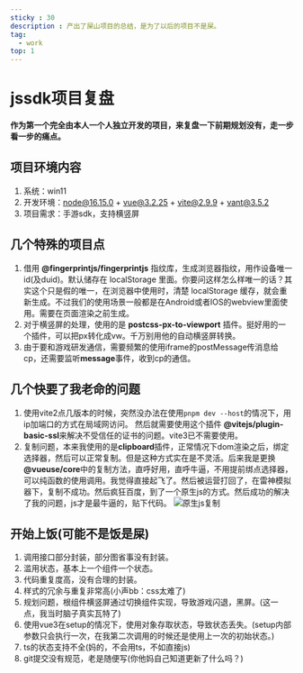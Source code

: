```yaml
---
sticky : 30
description : 产出了屎山项目的总结，是为了以后的项目不是屎。
tag:
  - work
top: 1
---
```


# jssdk项目复盘

**作为第一个完全由本人一个人独立开发的项目，来复盘一下前期规划没有，走一步看一步的痛点。**

## 项目环境内容

1. 系统：win11
2. 开发环境：node@16.15.0 + vue@3.2.25 + vite@2.9.9 + vant@3.5.2
3. 项目需求：手游sdk，支持横竖屏

## 几个特殊的项目点

1. 借用 **@fingerprintjs/fingerprintjs** 指纹库，生成浏览器指纹，用作设备唯一id(及duid)。默认储存在 localStorage 里面。你要问这样怎么样唯一的话？其实这个只是假的唯一，在浏览器中使用时，清楚 localStorage 缓存，就会重新生成。不过我们的使用场景一般都是在Android或者IOS的webview里面使用。需要在页面渲染之前生成。
2. 对于横竖屏的处理，使用的是 **postcss-px-to-viewport** 插件。挺好用的一个插件，可以把px转化成vw。千万别用他的自动横竖屏转换。
3. 由于要和游戏研发通信，需要频繁的使用iframe的postMessage传消息给cp，还需要监听**message**事件，收到cp的通信。

## 几个快要了我老命的问题

1. 使用vite2点几版本的时候，突然没办法在使用```pnpm dev --host```的情况下，用ip加端口的方式在局域网访问。 然后就需要使用这个插件 **@vitejs/plugin-basic-ssl**来解决不受信任的证书的问题。vite3已不需要使用。
2. 复制问题，本来我使用的是**clipboard**插件，正常情况下dom渲染之后，绑定选择器，然后可以正常复制。但是这种方式实在是不灵活。后来我是更换 **@vueuse/core**中的复制方法，直呼好用，直呼牛逼，不用提前绑点选择器，可以纯函数的使用调用。我觉得直接起飞了。然后被运营打回了，在雷神模拟器下，复制不成功。然后疯狂百度，到了一个原生js的方式。然后成功的解决了我的问题，js才是最牛逼的，贴下代码。
![原生js复制](/public/images/copy.png)

## 开始上饭(可能不是饭是屎)

1. 调用接口部分封装，部分图省事没有封装。
2. 滥用状态，基本上一个组件一个状态。
3. 代码重复度高，没有合理的封装。
4. 样式的冗余与重复非常高(小声bb：css太难了)
5. 规划问题，根组件横竖屏通过切换组件实现，导致游戏闪退，黑屏。(这一点，我当时脑子真实瓦特了)
6. 使用vue3在setup的情况下，使用对象存取状态，导致状态丢失。(setup内部参数只会执行一次，在我第二次调用的时候还是使用上一次的初始状态。)
7. ts的状态支持不全(妈的，不会用ts，不如直接js)
8. git提交没有规范，老是随便写(你他妈自己知道更新了什么吗？)
